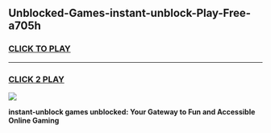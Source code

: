 
## Unblocked-Games-instant-unblock-Play-Free-a705h
<h3>
<a href="https://premium76.site?title=instant-unblock&ref=20M">CLICK TO PLAY</a></h3>
<hr>

<h3>
<a href="https://premium76.site?title=instant-unblock&ref=20M">CLICK 2 PLAY</a>
  
</h3>

<a href="https://premium76.site?title=instant-unblock&ref=19M"><img src="https://clearcache.store/games.png"></a>


**instant-unblock games unblocked: Your Gateway to Fun and Accessible Online Gaming**
